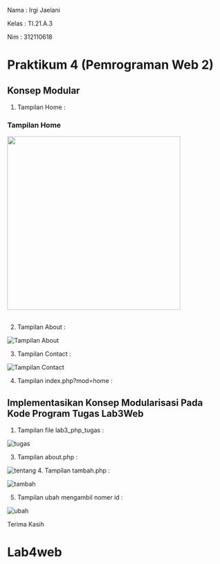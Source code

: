Nama : Irgi Jaelani

Kelas : TI.21.A.3

Nim : 312110618

<h1> Praktikum 4 (Pemrograman Web 2) </h1>

<h2> Konsep Modular </h2>

1. Tampilan Home :

### **Tampilan Home**

<img src="./image/1.png" style="margin: auto; width:400px;"><br><br>

2. Tampilan About :

![Tampilan About](file:///C:/xampp/htdocs/lab4web/image/1.png)

3. Tampilan Contact :

![Tampilan Contact](image/3.png)

4. Tampilan index.php?mod=home :

<h2> Implementasikan Konsep Modularisasi Pada Kode Program Tugas Lab3Web </h2>


1. Tampilan file lab3_php_tugas :

![tugas](4.png)

3. Tampilan about.php :

![tentang](5.png)
4. Tampilan tambah.php :

![tambah](6.png)

5. Tampilan ubah mengambil nomer id :

![ubah](7.png)

Terima Kasih
# Lab4web
